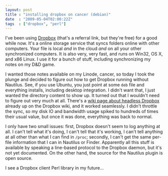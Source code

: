 ```yaml
---
layout: post
title : "installing dropbox on cancer (debian)"
date  : "2009-05-04T02:00:22Z"
tags  : ["dropbox", "perl"]
---
```

I've been using [Dropbox](https://www.getdropbox.com/referrals/NTg4NzQ2OQ)
(that's a referral link, but they're free) for a good while now.  It's a online
storage service that syncs folders online with other computers.  Your file is
local *and* in the cloud *and* on all your other synchronized computers.  It is
also very, very fast, and runs on Win32, OS X, and x86 Linux.  I use it for a
bunch of stuff, including synchronizing my notes on my D&D game.

I wanted those notes available on my Linode, cancer, so today I took the plunge
and decided to figure out how to get Dropbox running without Nautilus.  See, if
you use Ubuntu, you just point at some `deb` file and everything installs,
including desktop integration.  I didn't want that, I just wanted the directory
content to show up.  It turned out that I wouldn't need to figure out very much
at all.  There's a [wiki page about headless
Dropbox](http://wiki.getdropbox.com/TipsAndTricks/TextBasedLinuxInstall)
already up on the Dropbox wiki, and it worked seamlessly.  I didn't throttle
the sync, so my disk IO and bandwidth usage spiked to hundreds of times their
usual value, but once it was done, everything was back to normal.

I only have two small issues:  first, Dropbox doesn't seem to log anything at
all.  I can't tell what it's doing, I can't tell that it's working, I can't
tell anything at all other than what I can find in `/proc`; secondly, I can't
get the same per-file information that I can in Nautilus or Finder.  Apparently
all this stuff is available by speaking a line-based protocol to the Dropbox
daemon, but it's not yet documented.  On the other hand, the source for the
Nautilus plugin is open source.

I see a Dropbox client Perl library in my future...

